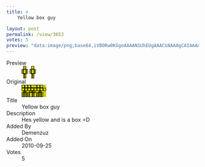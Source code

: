 ```yaml
---
title: >
    Yellow box guy

layout: post
permalink: /view/3653
votes: 5
preview: "data:image/png;base64,iVBORw0KGgoAAAANSUhEUgAAACUAAAAgCAIAAAAaMSbnAAAABnRSTlMA/wD/AP5AXyvrAAAAhElEQVRIie2VOxLAIAgFJeORvP8JOFNMkfETAgkUUjhs62OWAhBqPVMD4Egcc+YDTXkmb4g0XYrGpS1nOuoJk0kJ4+s9vptd4lvK7j5w3gewNMe4JYdETm0O7+mXFmjOEEzlu89L+MIXvoH3PfO+1zSB+PjfrV/8b/nu8xK+8IVv4H3PLuwGSu/y8fPaAAAAAElFTkSuQmCC"
---
```

<dl class="side-by-side">
<dt>Preview</dt>
<dd>
    <img class="preview" src="data:image/png;base64,iVBORw0KGgoAAAANSUhEUgAAACUAAAAgCAIAAAAaMSbnAAAABnRSTlMA/wD/AP5AXyvrAAAAhElEQVRIie2VOxLAIAgFJeORvP8JOFNMkfETAgkUUjhs62OWAhBqPVMD4Egcc+YDTXkmb4g0XYrGpS1nOuoJk0kJ4+s9vptd4lvK7j5w3gewNMe4JYdETm0O7+mXFmjOEEzlu89L+MIXvoH3PfO+1zSB+PjfrV/8b/nu8xK+8IVv4H3PLuwGSu/y8fPaAAAAAElFTkSuQmCC">
</dd>
<dt>Original</dt>
<dd>
    <img class="preview" src="data:image/png;base64,iVBORw0KGgoAAAANSUhEUgAAAEAAAAAgCAYAAACinX6EAAAAkElEQVR42u3XSw6AIAxF0e5/bexJp8RP2+SFaHh30AGCpTmBWCMijp1jjDwiW1QlUecbxcn7AwAAAAAAUAHYfwbN47sr8JP5XoJ53fzMBsD+BAAAwMYA1vGmJjQWqxsX6f1bvqx9vCbtFri4dZXqA6ADYHUF+BkqjpQyrq6Aur4zBgAAAAAAAAAAAACAVvg5Tm2DbjJgL7rYAAAAAElFTkSuQmCC">
</dd>
<dt>Title</dt>
<dd>Yellow box guy</dd>
<dt>Description</dt>
<dd>Hes yellow and is a box =D</dd>
<dt>Added By</dt>
<dd>Demenzuz</dd>
<dt>Added On</dt>
<dd>2010-09-25</dd>
<dt>Votes</dt>
<dd>5</dd>
</dl>
